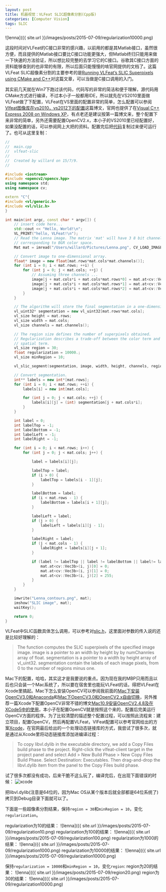 ```yaml
---
layout: post
title: 机器视觉：VLFeat SLIC超像素分割(Cpp版)
categories: [Computer Vision]
tags: SLIC
---
```


![lenna]({{ site.url }}/images/posts/2015-07-09/regularization10000.png)

这段时间对VLFeat的C接口非常的感兴趣，以前用的都是其Matlab接口，虽然很方便，而且提供的Matlab接口要比C接口功能更强大，但Matlab终归只能用来做一下快速的方法验证，所以想比较完整的去学习它的C接口。谷歌其C接口方面的资料能够查到的也非常的有限，所以后面只能慢慢的啃官网提供的文档了。这篇VLFeat SLIC超像素分割的主要参考的是[Running VLFeat’s SLIC Superpixels using CMake and C++](http://davidstutz.de/running-vlfeats-slic-superpixels-using-cmake-c/)对这篇文章，可以当做是C接口调用的入门。

其实前几天就在Win7下跑过该代码，代码写的非常的简洁和便于理解，源代码用CMake方式进行编译，不过本小子一般都用IDE，所以就先在VS2010里面做VLFeat做了下配置，VLFeat在VS里面的配置非常的简单，怎么配置可以参阅[Vlfeat图像库在vs2010，vs2012下的配置](http://blog.csdn.net/kaka_36/article/details/12153773)这篇博文，官网也提供了在[Visual C++ Express 2008 on Windows XP](http://www.vlfeat.org/vsexpress.html)，有点老还是建议按第一篇博文来，整个配置下来非常的简单，另外还需要配置OpenCV2.x，本小子的VS2010里已经配置好，如果没配置的话，可以参阅网上大把的资料。配置完后把[代码](https://github.com/davidstutz/vlfeat-slic-example/blob/master/vlfeat_slic_cli/main.cpp)复制过来便可运行了。也可从这里复制：

```c++
//
//  main.cpp
//  vlfeat-slic
//
//  Created by willard on 15/7/9.
//

#include <iostream>
#include <opencv2/opencv.hpp>
using namespace std;
using namespace cv;

extern "C"{
#include <vl/generic.h>
#include <vl/slic.h>
}

int main(int argc, const char * argv[]) {
    // insert code here...
    std::cout << "Hello, World!\n";
    VL_PRINT("hello, VLFeat!\n");
    // Read the Lenna image. The matrix 'mat' will have 3 8 bit channels
    // corresponding to BGR color space.
    Mat mat = imread("/Users/willard/Pictures/Lenna.png", CV_LOAD_IMAGE_COLOR);

    // Convert image to one-dimensional array.
    float* image = new float[mat.rows*mat.cols*mat.channels()];
    for (int i = 0; i < mat.rows; ++i) {
        for (int j = 0; j < mat.cols; ++j) {
            // Assuming three channels ...
            image[j + mat.cols*i + mat.cols*mat.rows*0] = mat.at<cv::Vec3b>(i, j)[0];
            image[j + mat.cols*i + mat.cols*mat.rows*1] = mat.at<cv::Vec3b>(i, j)[1];
            image[j + mat.cols*i + mat.cols*mat.rows*2] = mat.at<cv::Vec3b>(i, j)[2];
        }
    }

    // The algorithm will store the final segmentation in a one-dimensional array.
    vl_uint32* segmentation = new vl_uint32[mat.rows*mat.cols];
    vl_size height = mat.rows;
    vl_size width = mat.cols;
    vl_size channels = mat.channels();

    // The region size defines the number of superpixels obtained.
    // Regularization describes a trade-off between the color term and the
    // spatial term.
    vl_size region = 30;
    float regularization = 10000.;
    vl_size minRegion = 10;

    vl_slic_segment(segmentation, image, width, height, channels, region, regularization, minRegion);

    // Convert segmentation.
    int** labels = new int*[mat.rows];
    for (int i = 0; i < mat.rows; ++i) {
        labels[i] = new int[mat.cols];

        for (int j = 0; j < mat.cols; ++j) {
            labels[i][j] = (int) segmentation[j + mat.cols*i];
        }
    }

    int label = 0;
    int labelTop = -1;
    int labelBottom = -1;
    int labelLeft = -1;
    int labelRight = -1;

    for (int i = 0; i < mat.rows; i++) {
        for (int j = 0; j < mat.cols; j++) {

            label = labels[i][j];

            labelTop = label;
            if (i > 0) {
                labelTop = labels[i - 1][j];
            }

            labelBottom = label;
            if (i < mat.rows - 1) {
                labelBottom = labels[i + 1][j];
            }

            labelLeft = label;
            if (j > 0) {
                labelLeft = labels[i][j - 1];
            }

            labelRight = label;
            if (j < mat.cols - 1) {
                labelRight = labels[i][j + 1];
            }

            if (label != labelTop || label != labelBottom || label!= labelLeft || label != labelRight) {
                mat.at<cv::Vec3b>(i, j)[0] = 0;
                mat.at<cv::Vec3b>(i, j)[1] = 0;
                mat.at<cv::Vec3b>(i, j)[2] = 255;
            }
        }
    }

    imwrite("Lenna_contours.png", mat);
    imshow("SLIC image", mat);
    waitKey();

    return 0;
}
```

VLFeat中SLIC函数具体怎么调用，可以参考对[slic.h](http://www.vlfeat.org/api/slic_8h.html#adb6a4c91f40fc32528ba88cffba756ab)，这里面对参数的传入说的还是比较好理解的：

>The function computes the SLIC superpixels of the specified image image. image is a pointer to an width by height by by numChannles array of float. segmentation is a pointer to a width by height array of vl_uint32. segmentation contain the labels of each image pixels, from 0 to the number of regions minus one.

Mac下的配置，哈哈，其实这才是我要说的重点。因为现在我的MBP只用而且以后也只会装一个Mac系统了，所以要在宿舍里也能玩VLFeat的话，得把VLFeat在Xcode里搞起。Mac下怎么安装OpenCV可以参阅我前面的[Mac下安装OpenCV3.0和Anaconda](http://yongyuan.name/blog/install-opencv3-and-anaconda-in-mac-os.html)和[Mac下OpenCV3.0和OpenCV2.x自由切换](http://yongyuan.name/blog/swich-freely-between-opencv2-and-opencv3.html)，另外推荐一篇Xcode下配置OpenCV非常不错的博文[Mac10.9安装OpenCV2.4.8及在XCode5中的使用](http://www.nmtree.net/2014/04/02/mac10-9-install-opencv2-4-8.html)，本小子在配置OpenCV就是按照这个来的，配置后完美运行OpenCV方面的程序。为了比较清楚的描述整个配置过程，可以按照此流程来：建立项目，配置OpenCV，然后再配置VLFeat，VlFeat配置可以参考官网给出的方案[Xcode](http://www.vlfeat.org/xcode.html)，在官网最后给出的一个处理动态链接库的方式，我尝试了很多次，就是通过从Xcode里将动态链接库添加进编译过程：

>To copy libvl.dylib in the executable directory, we add a Copy Files build phase to the project. Right-click the vlfeat-client target in the project panel and select Add > New Build Phase > New Copy Files Build Phase. Select Destination: Executables. Then drag-and-drop the libvl.dylib item from the panel to the Copy Files build phase.

试了很多次都没有成功，后来干脆不这么玩了，编译完后，在出现下面错误的时候：
![xcode](http://www.vlfeat.org/images/using-xcode-err.png)

把libvl.dylib(注意是64位的，因为Mac OS从某个版本后就全部都是64位系统了)拷贝到Debug目录下面就可以了。

下面是一些超像素分割结果，保持`region = 30`和`minRegion = 10`，变化`regularization`。

regularization为10的结果：
![lenna]({{ site.url }}/images/posts/2015-07-09/regularization10.png)
regularization为100的结果：
![lenna]({{ site.url }}/images/posts/2015-07-09/regularization100.png)
regularization为1000的结果：
![lenna]({{ site.url }}/images/posts/2015-07-09/regularization1000.png)
regularization为10000的结果：
![lenna]({{ site.url }}/images/posts/2015-07-09/regularization10000.png)

保持`regularization = 10000`和`minRegion = 10`，变化`region`:
region为20的结果：
![lenna]({{ site.url }}/images/posts/2015-07-09/region20.png)
region为30的结果：
![lenna]({{ site.url }}/images/posts/2015-07-09/regularization10000.png)
